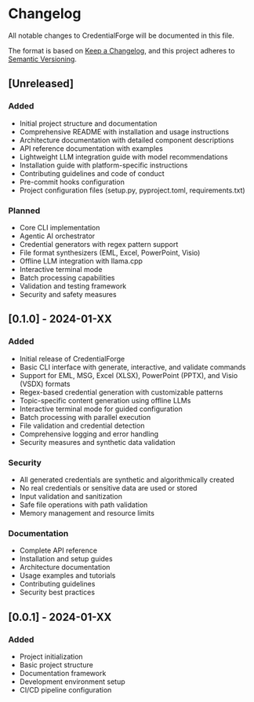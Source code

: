 # Changelog

All notable changes to CredentialForge will be documented in this file.

The format is based on [Keep a Changelog](https://keepachangelog.com/en/1.0.0/),
and this project adheres to [Semantic Versioning](https://semver.org/spec/v2.0.0.html).

## [Unreleased]

### Added
- Initial project structure and documentation
- Comprehensive README with installation and usage instructions
- Architecture documentation with detailed component descriptions
- API reference documentation with examples
- Lightweight LLM integration guide with model recommendations
- Installation guide with platform-specific instructions
- Contributing guidelines and code of conduct
- Pre-commit hooks configuration
- Project configuration files (setup.py, pyproject.toml, requirements.txt)

### Planned
- Core CLI implementation
- Agentic AI orchestrator
- Credential generators with regex pattern support
- File format synthesizers (EML, Excel, PowerPoint, Visio)
- Offline LLM integration with llama.cpp
- Interactive terminal mode
- Batch processing capabilities
- Validation and testing framework
- Security and safety measures

## [0.1.0] - 2024-01-XX

### Added
- Initial release of CredentialForge
- Basic CLI interface with generate, interactive, and validate commands
- Support for EML, MSG, Excel (XLSX), PowerPoint (PPTX), and Visio (VSDX) formats
- Regex-based credential generation with customizable patterns
- Topic-specific content generation using offline LLMs
- Interactive terminal mode for guided configuration
- Batch processing with parallel execution
- File validation and credential detection
- Comprehensive logging and error handling
- Security measures and synthetic data validation

### Security
- All generated credentials are synthetic and algorithmically created
- No real credentials or sensitive data are used or stored
- Input validation and sanitization
- Safe file operations with path validation
- Memory management and resource limits

### Documentation
- Complete API reference
- Installation and setup guides
- Architecture documentation
- Usage examples and tutorials
- Contributing guidelines
- Security best practices

## [0.0.1] - 2024-01-XX

### Added
- Project initialization
- Basic project structure
- Documentation framework
- Development environment setup
- CI/CD pipeline configuration
